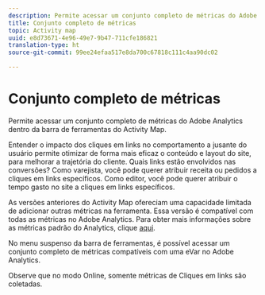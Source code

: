 ```yaml
---
description: Permite acessar um conjunto completo de métricas do Adobe Analytics dentro da barra de ferramentas do Activity Map.
title: Conjunto completo de métricas
topic: Activity map
uuid: e8d73671-4e96-49e7-9b47-711cfe186821
translation-type: ht
source-git-commit: 99ee24efaa517e8da700c67818c111c4aa90dc02

---
```



# Conjunto completo de métricas

Permite acessar um conjunto completo de métricas do Adobe Analytics dentro da barra de ferramentas do Activity Map.

Entender o impacto dos cliques em links no comportamento a jusante do usuário permite otimizar de forma mais eficaz o conteúdo e layout do site, para melhorar a trajetória do cliente. Quais links estão envolvidos nas conversões? Como varejista, você pode querer atribuir receita ou pedidos a cliques em links específicos. Como editor, você pode querer atribuir o tempo gasto no site a cliques em links específicos.

As versões anteriores do Activity Map ofereciam uma capacidade limitada de adicionar outras métricas na ferramenta. Essa versão é compatível com todas as métricas no Adobe Analytics. Para obter mais informações sobre as métricas padrão do Analytics, clique [aqui](https://marketing.adobe.com/resources/help/pt_BR/reference/metrics.html).

No menu suspenso da barra de ferramentas, é possível acessar um conjunto completo de métricas compatíveis com uma eVar no Adobe Analytics.

Observe que no modo Online, somente métricas de Cliques em links são coletadas.
